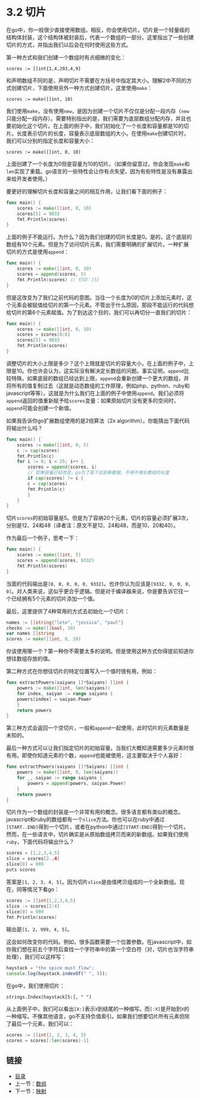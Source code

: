 # 3.2 切片

在go中，你一般很少直接使用数组。相反，你会使用切片。切片是一个轻量级的结构体封装，这个结构体被封装后，代表一个数组的一部分。这里指出了一些创建切片的方式，并指出我们以后会在何时使用这些方式。

第一种方式和我们创建一个数组时有点细微的变化：

`scores := []int{1,4,293,4,9}`

和声明数组不同的是，声明切片不需要在方括号中指定其大小。理解2中不同的方式创建切片，下面使用另外一种方式创建切片，这里使用`make`：

`scores := make([]int, 10)`

我们使用`make`，没有使用`new`，是因为创建一个切片不仅仅是分配一段内存（`new`只能分配一段内存）。需要特别指出的是，我们需要为底层数组分配内存，并且也要初始化这个切片。在上面的例子中，我们初始化了一个长度和容量都是10的切片。长度表示切片的长度，容量表示底层数组的大小。在使用`make`创建切片时，我们可以分别的指定长度和容量大小：

`scores := make([]int, 0, 10)`

上面创建了一个长度为0但是容量为10的切片。（如果你留意过，你会发现`make`和`len`实现了重载。go语言的一些特性会让你有点失望，因为有些特性是没有暴露出来给开发者使用。）

要更好的理解切片长度和容量之间的相互作用，让我们看下面的例子：

```go
func main() {
    scores := make([]int, 0, 10)
    scores[5] = 9033
    fmt.Println(scores)
}
```

上面的例子不能运行。为什么？因为我们创建的切片长度是0。是的，这个底层的数组有10个元素。但是为了访问切片元素，我们需要明确的扩展切片。一种扩展切片的方式是使用`append`：

```go
func main() {
    scores := make([]int, 0, 10)
    scores = append(scores, 5)
    fmt.Println(scores) // 打印：[5]
}
```

但是这改变为了我们之前代码的意图。当往一个长度为0的切片上添加元素时，这个元素会被赋值给切片的第一个元素。不管出于什么原因，那段不能运行的代码想给切片的第6个元素赋值。为了到达这个目的，我们可以再切分一直我们的切片：

```go
func main() {
    scores := make([]int, 0, 10)
    scores = scores[0:6]
    scores[5] = 9033
    fmt.Println(scores)
}
```

调整切片的大小上限是多少？这个上限就是切片的容量大小，在上面的例子中，上限是10。你也许会认为，这实际没有解决定长数组的问题。事实证明，`append`比较特殊。如果底层的数组已经达到上限，`append`会重新创建一个更大的数组，并将所有的值复制过去（这就是动态数组的工作原理，例如php、python、ruby和javascript等等）。这就是为什么我们在上面的例子中使用`append`。我们必须将`append`返回的值重新赋予给`scores`变量：如果原始切片没有更多的空间时，`append`可能会创建一个新值。

如果我告诉你go扩展数组使用的是2倍算法（2x algorithm）。你能猜出下面代码将输出什么吗？

```go
func main() {
    scores := make([]int, 0, 5)
    c := cap(scores)
    fmt.Println(c)
    for i := 0; i < 25; i++ {
        scores = append(scores, i)
        // 如果容量已经改变，go为了容下这些新数据，不得不增长数组的长度        
        if cap(scores) != c {
        c = cap(scores)
        fmt.Println(c)
        }
    }
}
```

切片`scores`的初始容量是5。但是为了容纳20个元素，切片的容量必须扩展3次，分别是12、24和48（译者注：原文不是12、24和48，而是10、20和40）。

作为最后一个例子，思考一下：

```go
func main() {
    scores := make([]int, 5)
    scores = append(scores, 9332)
    fmt.Println(scores)
}
```

当面的代码输出是`[0, 0, 0, 0, 0, 9332]`。也许你认为应该是`[9332, 0, 0, 0, 0]`。对人类来说，这似乎更合乎逻辑。但是对于编译器来说，你是要告诉它往一个已经拥有5个元素的切片添加一个值。

最后，这里提供了4种常用的方式去初始化一个切片：

```go
names := []string{"leto", "jessica", "paul"}
checks := make([]bool, 10)
var names []string
scores := make([]int, 0, 20)
```

你该使用哪一个？第一种你不需要太多的说明。但是使用这种方式你得提前知道你想往数组存放的值。

第二种方式在你想往切片的特定位置写入一个值时很有用，例如：

```go
func extractPowers(saiyans []*Saiyans) []int {
    powers := make([]int, len(saiyans))
    for index, saiyan := range saiyans {
    powers[index] = saiyan.Power
    }
    return powers
}
```

第三种方式会返回一个空切片，一般和`append`一起使用，此时切片的元素数量是未知的。

最后一种方式可以让我们指定切片的初始容量。当我们大概知道需要多少元素时很有用。即使你知道元素的个数，`append`也能被使用，这主要取决于个人喜好：

```go
func extractPowers(saiyans []*Saiyans) []int {
    powers := make([]int, 0, len(saiyans))
    for _, saiyan := range saiyans {
        powers = append(powers, saiyan.Power)
    }
    return powers
}
```

切片作为一个数组的封装是一个非常有用的概念。很多语言都有类似的概念。javascript和ruby的数组都有一个`slice`方法。你也可以在ruby中通过`[START..END]`得到一个切片，或者在python中通过`[START:END]`得到一个切片。然而，在一些语言中，切片确实是从原始数组拷贝而来的新数组。如果我们使用`ruby`，下面代码将输出什么？

```go
scores = [1,2,3,4,5]
slice = scores[2..4]
slice[0] = 999
puts scores
```

答案是`[1, 2, 3, 4, 5]`。因为切片`slice`是由值拷贝组成的一个全新数组。现在，同等情况下看go：

```go
scores := []int{1,2,3,4,5}
slice := scores[2:4]
slice[0] = 999
fmt.Println(scores)
```

输出是`[1, 2, 999, 4, 5]`。

这会如何改变你的代码。例如，很多函数需要一个位置参数。在javascript中，如你我们想在前五个字符后查找一个字符串中的第一个空白符（对，切片也当字符串处理），我们可以这样写：
```javascript
haystack = "the spice must flow";
console.log(haystack.indexOf(" ", 5));
```

在go中，我们使用切片：

`strings.Index(haystack[5:], " ")`

从上面例子中，我们可以看出`[X:]`表示`X`到结尾的一种缩写。而`[:X]`是开始到`X`的一种缩写。不像其他语言，go不支持负值索引。如果我们想要切片所有元素但除了最后一个元素，我们可以：

```go
scores := []int{1, 2, 3, 4, 5}
scores = scores[:len(scores)-1]
```

## 链接

- [目录](directory.md)
- 上一节：[数组](3.1.md)
- 下一节：[映射](3.3.md)
